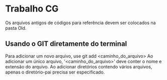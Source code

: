 # Trabalho CG
Os arquivos antigos de códigos para referência devem ser colocados na pasta Old.
## Usando o GIT diretamente do terminal
Para adicionar um novo arquivo, use
    git add <caminho_do_arquivo>
Ao adicionar um único arquivo, '<caminho_do_arquivo>' deve conter o nome e extensão do arquivo. Ao adicionar diretórios contendo vários arquivos, apenas o diretório-pai precisa ser especificado.
